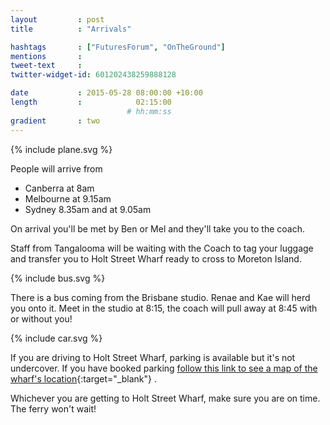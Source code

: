 ```yaml
---
layout         : post
title          : "Arrivals"

hashtags       : ["FuturesForum", "OnTheGround"]
mentions       :
tweet-text     :
twitter-widget-id: 601202438259888128

date           : 2015-05-28 08:00:00 +10:00
length         :            02:15:00
                          # hh:mm:ss
gradient       : two
---
```

{% include plane.svg %}

People will arrive from

* Canberra at 8am
* Melbourne at 9.15am
* Sydney 8.35am and at 9.05am

On arrival you'll be met by Ben or Mel and they'll take you to the coach.

Staff from Tangalooma will be waiting with the Coach to tag your luggage and transfer you to Holt Street Wharf ready to cross to Moreton Island.

{% include bus.svg %}

There is a bus coming from the Brisbane studio. Renae and Kae will herd you onto it. Meet in the studio at 8:15, the coach will pull away at 8:45 with or without you!

{% include car.svg %}

If you are driving to Holt Street Wharf, parking is available but it's not undercover. If you have booked parking 
[follow this link to see a map of the wharf's location](https://goo.gl/maps/d1NZE){:target="_blank"} .

Whichever you are getting to Holt Street Wharf, make sure you are on time. The ferry won't wait!
